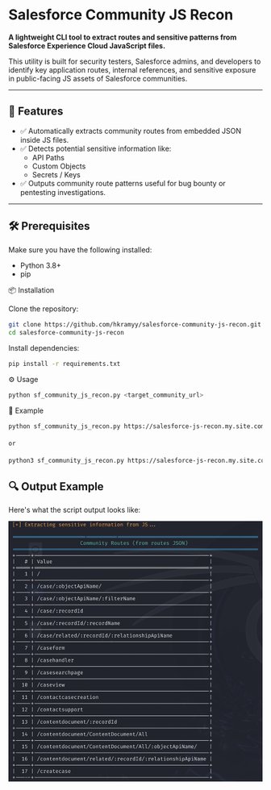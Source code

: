 # Salesforce Community JS Recon

**A lightweight CLI tool to extract routes and sensitive patterns from Salesforce Experience Cloud JavaScript files.**

This utility is built for security testers, Salesforce admins, and developers to identify key application routes, internal references, and sensitive exposure in public-facing JS assets of Salesforce communities.

---

## 🚀 Features

- ✅ Automatically extracts community routes from embedded JSON inside JS files.
- ✅ Detects potential sensitive information like:
  - API Paths
  - Custom Objects
  - Secrets / Keys 
- ✅ Outputs community route patterns useful for bug bounty or pentesting investigations.

---

## 🛠️ Prerequisites

Make sure you have the following installed:

- Python 3.8+
- pip

📦 Installation

Clone the repository:

```bash
git clone https://github.com/hkramyy/salesforce-community-js-recon.git
cd salesforce-community-js-recon
```
Install dependencies:
```bash
pip install -r requirements.txt
```
⚙️ Usage
```bash
python sf_community_js_recon.py <target_community_url>
```
📌 Example
```bash
python sf_community_js_recon.py https://salesforce-js-recon.my.site.com/s/

or

python3 sf_community_js_recon.py https://salesforce-js-recon.my.site.com/s/
```
## 🔍 Output Example

Here's what the script output looks like:

![Output Screenshot](output-example.png)


